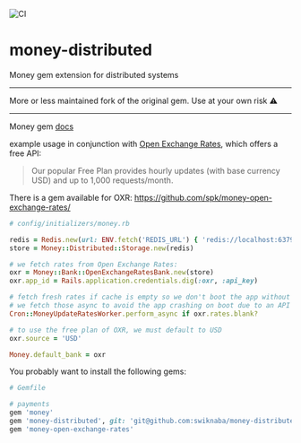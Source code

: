 ![CI](https://github.com/swiknaba/money-distributed/workflows/CI/badge.svg)

# money-distributed
Money gem extension for distributed systems

<hr />

More or less maintained fork of the original gem. Use at your own risk :warning:

<hr />

Money gem [docs](https://github.com/RubyMoney/money/wiki/Stores)

example usage in conjunction with [Open Exchange Rates](https://openexchangerates.org/),
which offers a free API:

>
> Our popular Free Plan provides hourly updates (with base currency USD) and up to 1,000 requests/month.
>

There is a gem available for OXR: https://github.com/spk/money-open-exchange-rates/

```ruby
# config/initializers/money.rb

redis = Redis.new(url: ENV.fetch('REDIS_URL') { 'redis://localhost:6379/1' })
store = Money::Distributed::Storage.new(redis)

# we fetch rates from Open Exchange Rates: 
oxr = Money::Bank::OpenExchangeRatesBank.new(store)
oxr.app_id = Rails.application.credentials.dig(:oxr, :api_key)

# fetch fresh rates if cache is empty so we don't boot the app without available rates
# we fetch those async to avoid the app crashing on boot due to an API error of OXR
Cron::MoneyUpdateRatesWorker.perform_async if oxr.rates.blank?

# to use the free plan of OXR, we must default to USD
oxr.source = 'USD'

Money.default_bank = oxr
```


You probably want to install the following gems:
```ruby
# Gemfile

# payments
gem 'money'
gem 'money-distributed', git: 'git@github.com:swiknaba/money-distributed', branch: :master
gem 'money-open-exchange-rates'
```
